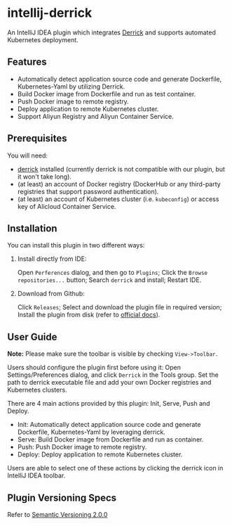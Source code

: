 # intellij-derrick
An IntelliJ IDEA plugin which integrates [Derrick](https://alibaba.github.io/derrick/) and supports automated Kubernetes deployment.

## Features

- Automatically detect application source code and generate Dockerfile, Kubernetes-Yaml by utilizing Derrick.
- Build Docker image from Dockerfile and run as test container.
- Push Docker image to remote registry.
- Deploy application to remote Kubernetes cluster.
- Support Aliyun Registry and Aliyun Container Service.

## Prerequisites

You will need:

- [derrick](https://github.com/alibaba/derrick) installed (currently derrick is not compatible with our plugin, but it won't take long).
- (at least) an account of Docker registry (DockerHub or any third-party registries that support password authentication).
- (at least) an account of Kubernetes cluster (i.e. `kubeconfig`) or access key of Alicloud Container Service.

## Installation

You can install this plugin in two different ways:

1. Install directly from IDE:

   Open `Perferences` dialog, and then go to `Plugins`; Click the `Browse repositories...` button; Search `derrick` and install; Restart IDE.

2. Download from Github:

   Click `Releases`; Select and download the plugin file in required version; Install the plugin from disk (refer to [official docs](https://www.jetbrains.com/help/idea/installing-plugin-from-disk.html)).

## User Guide

**Note:** Please make sure the toolbar is visible by checking `View->Toolbar`.

Users should configure the plugin first before using it: Open Settings/Preferences dialog, and click `Derrick` in the Tools group. Set the path to derrick executable file and add your own Docker registries and Kubernetes clusters.

There are 4 main actions provided by this plugin: Init, Serve, Push and Deploy.

- Init: Automatically detect application source code and generate Dockerfile, Kubernetes-Yaml by leveraging derrick.
- Serve: Build Docker image from Dockerfile and run as container.
- Push: Push Docker image to remote registry.
- Deploy: Deploy application to remote Kubernetes cluster.

Users are able to select one of these actions by clicking the derrick icon in IntelliJ IDEA toolbar.

## Plugin Versioning Specs

Refer to [Semantic Versioning 2.0.0](https://semver.org/)
